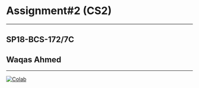 # Assignment#2 (CS2)
---
## SP18-BCS-172/7C
## Waqas Ahmed
---
[![Colab](https://colab.research.google.com/assets/colab-badge.svg)](https://colab.research.google.com/drive/134IMVURy5zeA7n1c0JfsfQ3B2NoJJ5j9?usp=sharing)